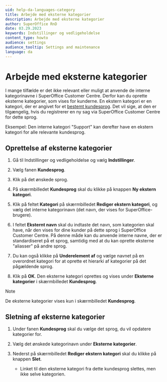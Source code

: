 ```yaml
---
uid: help-da-languages-category
title: Arbejde med eksterne kategorier
description: Arbejde med eksterne kategorier
author: SuperOffice RnD
date: 03.29.2023
keywords: Indstillinger og vedligeholdelse
content_type: howto
audience: settings
audience_tooltip: Settings and maintenance
language: da
---
```


# Arbejde med eksterne kategorier

I mange tilfælde er det ikke relevant eller muligt at anvende de interne kategorinavne i SuperOffice Customer Centre. Derfor kan du oprette eksterne kategorier, som vises for kunderne. En ekstern kategori er en kategori, der er angivet for et [bestemt kundesprog][1]. Det vil sige, at den er tilgængelig, hvis du registrerer en ny sag via SuperOffice Customer Centre for dette sprog.

Eksempel: Den interne kategori "Support" kan derefter have en ekstern kategori for alle relevante kundesprog.

## Oprettelse af eksterne kategorier

1. Gå til Indstillinger og vedligeholdelse og vælg <i class="ph ph-sliders-horizontal" aria-hidden="true"></i> **Indstillinger**.

2. Vælg fanen **Kundesprog**.

3. Klik på det ønskede sprog.

4. På skærmbilledet **Kundesprog** skal du klikke på knappen **Ny ekstern kategori**.

5. Klik på feltet **Kategori** på skærmbilledet **Rediger ekstern kategori**, og vælg det interne kategorinavn (det navn, der vises for SuperOffice-brugere).

6. I feltet **Eksternt navn** skal du indtaste det navn, som kategorien skal have, når den vises for dine kunder på dette sprog i SuperOffice Customer Centre. På denne måde kan du anvende interne navne, der er standardiseret på et sprog, samtidig med at du kan oprette eksterne "aliasser" på andre sprog.

7. Du kan også klikke på **Underelement af** og vælge navnet på en overordnet kategori for at oprette et hierarki af kategorier på det pågældende sprog.

8. Klik på **OK**. Den eksterne kategori oprettes og vises under **Eksterne kategorier** i skærmbilledet **Kundesprog**.

> [!NOTE]
> De eksterne kategorier vises kun i skærmbilledet **Kundesprog**.

## Sletning af eksterne kategorier

1. Under fanen **Kundesprog** skal du vælge det sprog, du vil opdatere kategorier for.
1. Vælg det ønskede kategorinavn under **Eksterne kategorier**.
1. Nederst på skærmbilledet **Rediger ekstern kategori** skal du klikke på knappen **Slet**.

    * Linket til den eksterne kategori fra dette kundesprog slettes, men ikke selve kategorien.

<!-- Referenced links -->
[1]: ../../../admin/options/learn/custlang/update.md

<!-- Referenced images -->
